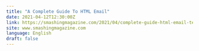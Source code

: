 ```yaml
---
title: "A Complete Guide To HTML Email"
date: 2021-04-12T12:30:00Z
link: https://smashingmagazine.com/2021/04/complete-guide-html-email-templates-tools/?utm_medium=RSS&utm_source=news.12bit.vn
site: www.smashingmagazine.com
language: English
draft: false
---
```

